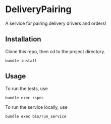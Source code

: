 # DeliveryPairing

A service for pairing delivery drivers and orders!

## Installation

Clone this repo, then cd to the project directory.
```
bundle install
```

## Usage

To run the tests, use
```
bundle exec rspec
```

To run the service locally, use
```
bundle exec bin/run_service
```
